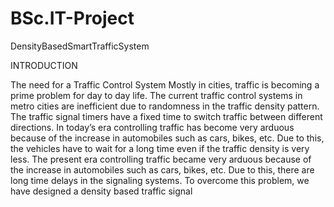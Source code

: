 # BSc.IT-Project

DensityBasedSmartTrafficSystem 


INTRODUCTION 


The need for a Traffic Control System
Mostly in cities, traffic is becoming a prime problem for day to day life. The current traffic control 
systems in metro cities are inefficient due to randomness in the traffic density pattern. The traffic 
signal timers have a fixed time to switch traffic between different directions. In today’s era 
controlling traffic has become very arduous because of the increase in automobiles such as cars, 
bikes, etc. 
Due to this, the vehicles have to wait for a long time even if the traffic density is very less. The 
present era controlling traffic became very arduous because of the increase in automobiles such as 
cars, bikes, etc. Due to this, there are long time delays in the signaling systems. To overcome this 
problem, we have designed a density based traffic signal
